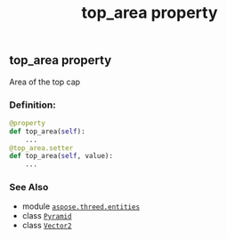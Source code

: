 ﻿---
title: top_area property
second_title: Aspose.3D for Python via .NET API References
description: 
type: docs
weight: 210
url: /aspose.threed.entities/pyramid/top_area/
is_root: false
---

## top_area property


Area of the top cap
### Definition:
```python
@property
def top_area(self):
    ...
@top_area.setter
def top_area(self, value):
    ...
```

### See Also
* module [`aspose.threed.entities`](../../)
* class [`Pyramid`](/3d/python-net/aspose.threed.entities/pyramid)
* class [`Vector2`](/3d/python-net/aspose.threed.utilities/vector2)
